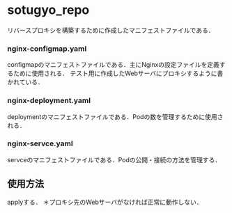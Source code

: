 # sotugyo_repo

リバースプロキシを構築するために作成したマニフェストファイルである．
### nginx-configmap.yaml
configmapのマニフェストファイルである．主にNginxの設定ファイルを定義するために使用される．
テスト用に作成したWebサーバにプロキシするように書かれている．

### nginx-deployment.yaml
deploymentのマニフェストファイルである．Podの数を管理するために使用される．

### nginx-servce.yaml
servceのマニフェストファイルである．Podの公開・接続の方法を管理する．

## 使用方法
applyする．
＊プロキシ先のWebサーバがなければ正常に動作しない．
